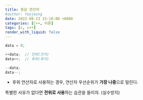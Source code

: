 ```yaml
---
title: 증감 연산자  
#author: Yoojeong
date: 2022-08-23 15:10:00 +0800
categories: [C++, 이론]
tags: [c, c++]
render_with_liquid: false
---
```


```cpp
data = 0;

++data;  // 전위(전치)
data++;  // 후위(후치)

--data;
data--;
```
* 후위 연산자로 사용하는 경우, 연산자 우선순위가 **가장 나중**으로 밀린다.  


특별한 사유가 없다면 **전위로 사용**하는 습관을 들이자. (실수방지)